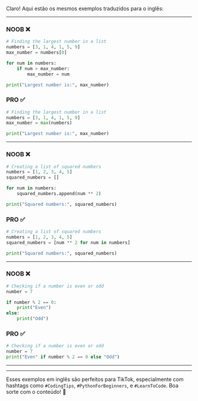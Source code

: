Claro! Aqui estão os mesmos exemplos traduzidos para o inglês:

---

### **NOOB ❌**
```python
# Finding the largest number in a list
numbers = [3, 1, 4, 1, 5, 9]
max_number = numbers[0]

for num in numbers:
    if num > max_number:
        max_number = num

print("Largest number is:", max_number)
```

### **PRO ✅**
```python
# Finding the largest number in a list
numbers = [3, 1, 4, 1, 5, 9]
max_number = max(numbers)

print("Largest number is:", max_number)
```

---

### **NOOB ❌**
```python
# Creating a list of squared numbers
numbers = [1, 2, 3, 4, 5]
squared_numbers = []

for num in numbers:
    squared_numbers.append(num ** 2)

print("Squared numbers:", squared_numbers)
```

### **PRO ✅**
```python
# Creating a list of squared numbers
numbers = [1, 2, 3, 4, 5]
squared_numbers = [num ** 2 for num in numbers]

print("Squared numbers:", squared_numbers)
```

---

### **NOOB ❌**
```python
# Checking if a number is even or odd
number = 7

if number % 2 == 0:
    print("Even")
else:
    print("Odd")
```

### **PRO ✅**
```python
# Checking if a number is even or odd
number = 7
print("Even" if number % 2 == 0 else "Odd")
```

---







---






Esses exemplos em inglês são perfeitos para TikTok, especialmente com hashtags como `#CodingTips`, `#PythonForBeginners`, e `#LearnToCode`. Boa sorte com o conteúdo! 🚀